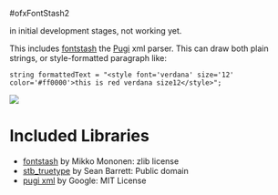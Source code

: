 #ofxFontStash2

in initial development stages, not working yet.

This includes [fontstash](https://github.com/memononen/fontstash) the [Pugi](https://github.com/zeux/pugixml) xml parser. This can draw both plain strings, or style-formatted paragraph like:

```
string formattedText = "<style font='verdana' size='12' color='#ff0000'>this is red verdana size12</style>";

```
![](https://farm1.staticflickr.com/493/19806237826_788c341f9c_z_d.jpg)


# Included Libraries

- [fontstash](https://github.com/memononen/fontstash) by Mikko Mononen: zlib license
- [stb_truetype](https://github.com/nothings/stb) by Sean Barrett: Public domain
- [pugi xml](https://github.com/zeux/pugixml) by Google: MIT License
